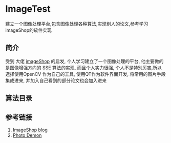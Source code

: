 # ImageTest
建立一个图像处理平台,包含图像处理各种算法,实现别人的论文,参考学习 imageShop的软件实现


## 简介

受到 大佬 [imageShop](https://www.cnblogs.com/imageshop/) 的启发, 个人学习建立了一个图像处理的平台, 他主要做的是图像增强方向的 SSE 算法的实现, 而且个人实力很强, 个人不是特别厉害,所以 选择使用OpenCV 作为自己的工具, 使用QT作为软件界面开发, 
将常用的图片手段集成进来,  并加入自己看到的部分论文也会加入进来


## 算法目录



## 参考链接

1. [ImageShop blog](https://www.cnblogs.com/imageshop/)
2. [Photo Demon](https://github.com/tannerhelland/PhotoDemon)
